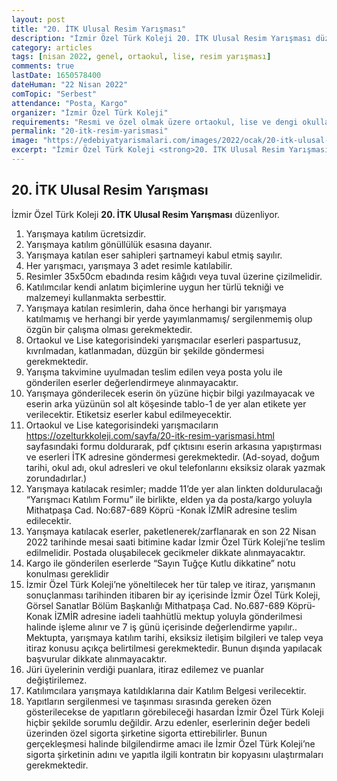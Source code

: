 ```yaml
---
layout: post
title: "20. İTK Ulusal Resim Yarışması"
description: "İzmir Özel Türk Koleji 20. İTK Ulusal Resim Yarışması düzenliyor."
category: articles
tags: [nisan 2022, genel, ortaokul, lise, resim yarışması]
comments: true
lastDate: 1650578400
dateHuman: "22 Nisan 2022"
comTopic: "Serbest"
attendance: "Posta, Kargo"
organizer: "İzmir Özel Türk Koleji"
requirements: "Resmi ve özel olmak üzere ortaokul, lise ve dengi okullarda öğrenim gören bütün öğrenciler katılabilecektir."
permalink: "20-itk-resim-yarismasi"
image: "https://edebiyatyarismalari.com/images/2022/ocak/20-itk-ulusal-resim-yarismasi.jpg"
excerpt: "İzmir Özel Türk Koleji <strong>20. İTK Ulusal Resim Yarışması</strong> düzenliyor."
---
```


## 20. İTK Ulusal Resim Yarışması
İzmir Özel Türk Koleji **20. İTK Ulusal Resim Yarışması** düzenliyor.  

1. Yarışmaya katılım ücretsizdir.
2. Yarışmaya katılım gönüllülük esasına dayanır.
3. Yarışmaya katılan eser sahipleri şartnameyi kabul etmiş sayılır.
4. Her yarışmacı, yarışmaya 3 adet resimle katılabilir.
5. Resimler 35x50cm ebadında resim kâğıdı veya tuval üzerine çizilmelidir.
6. Katılımcılar kendi anlatım biçimlerine uygun her türlü tekniği ve malzemeyi kullanmakta serbesttir.
7. Yarışmaya katılan resimlerin, daha önce herhangi bir yarışmaya katılmamış ve herhangi bir yerde yayımlanmamış/ sergilenmemiş olup özgün bir çalışma olması gerekmektedir.
8. Ortaokul ve Lise kategorisindeki yarışmacılar eserleri paspartusuz, kıvrılmadan, katlanmadan, düzgün bir şekilde göndermesi gerekmektedir.
9. Yarışma takvimine uyulmadan teslim edilen veya posta yolu ile gönderilen eserler değerlendirmeye alınmayacaktır.
10. Yarışmaya gönderilecek eserin ön yüzüne hiçbir bilgi yazılmayacak ve eserin arka yüzünün sol alt köşesinde tablo-1 de yer alan etikete yer verilecektir. Etiketsiz eserler kabul edilmeyecektir. 
11. Ortaokul ve Lise kategorisindeki yarışmacıların https://ozelturkkoleji.com/sayfa/20-itk-resim-yarismasi.html sayfasındaki formu doldurarak, pdf çıktısını eserin arkasına yapıştırması ve eserleri İTK adresine göndermesi gerekmektedir.  (Ad-soyad, doğum tarihi, okul adı, okul adresleri ve okul telefonlarını eksiksiz olarak yazmak zorundadırlar.)
12. Yarışmaya katılacak resimler; madde 11’de yer alan linkten doldurulacağı “Yarışmacı Katılım Formu” ile birlikte, elden ya da posta/kargo yoluyla Mithatpaşa Cad. No:687-689 Köprü -Konak İZMİR adresine teslim edilecektir.
13. Yarışmaya katılacak eserler, paketlenerek/zarflanarak en son 22 Nisan 2022 tarihinde mesai saati bitimine kadar İzmir Özel Türk Koleji’ne teslim edilmelidir. Postada oluşabilecek gecikmeler dikkate alınmayacaktır.
14. Kargo ile gönderilen eserlerde “Sayın Tuğçe Kutlu dikkatine” notu konulması gereklidir
15. İzmir Özel Türk Koleji’ne yöneltilecek her tür talep ve itiraz, yarışmanın sonuçlanması tarihinden itibaren bir ay içerisinde İzmir Özel Türk Koleji, Görsel Sanatlar Bölüm Başkanlığı Mithatpaşa Cad. No.687-689 Köprü- Konak İZMİR adresine iadeli taahhütlü mektup yoluyla gönderilmesi halinde işleme alınır ve 7 iş günü içerisinde değerlendirme yapılır.. Mektupta, yarışmaya katılım tarihi, eksiksiz iletişim bilgileri ve talep veya itiraz konusu açıkça belirtilmesi gerekmektedir. Bunun dışında yapılacak başvurular dikkate alınmayacaktır.
16. Jüri üyelerinin verdiği puanlara, itiraz edilemez ve puanlar değiştirilemez.
17. Katılımcılara yarışmaya katıldıklarına dair Katılım Belgesi verilecektir.
18. Yapıtların sergilenmesi ve taşınması sırasında gereken özen gösterilecekse de yapıtların görebileceği hasardan İzmir Özel Türk Koleji hiçbir şekilde sorumlu değildir. Arzu edenler, eserlerinin değer bedeli üzerinden özel sigorta şirketine sigorta ettirebilirler. Bunun gerçekleşmesi halinde bilgilendirme amacı ile İzmir Özel Türk Koleji’ne sigorta şirketinin adını ve yapıtla ilgili kontratın bir kopyasını ulaştırmaları gerekmektedir.